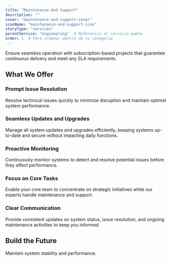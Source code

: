 ```yaml
---
title: "Maintenance And Support"
description: ""
cover: "maintenance-and-support-cover"
iconName: "maintenance-and-support-icon"
storyType: "services"
parentService: "engineering"  # Referencia al servicio padre
order: 1  # Para ordenar dentro de su categoría
---
```


Ensure seamless operation with subscription-based projects that guarantee continuous delivery and meet any SLA requirements.

## What We Offer

### Prompt Issue Resolution

Resolve technical issues quickly to minimize disruption and maintain optimal system performance.

### Seamless Updates and Upgrades

Manage all system updates and upgrades efficiently, keeping systems up-to-date and secure without impacting daily functions.

### Proactive Monitoring

Continuously monitor systems to detect and resolve potential issues before they affect performance.

### Focus on Core Tasks

Enable your core team to concentrate on strategic initiatives while our experts handle maintenance and support.

### Clear Communication

Provide consistent updates on system status, issue resolution, and ongoing maintenance activities to keep you informed.

## Build the Future

Maintain system stability and performance.
